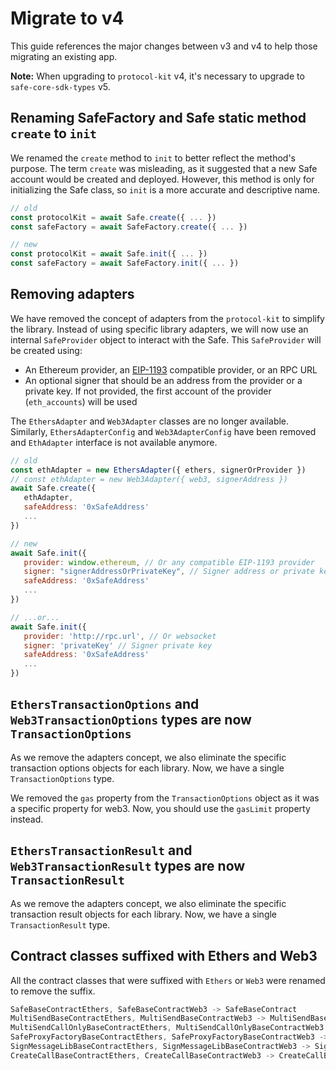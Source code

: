 # Migrate to v4

This guide references the major changes between v3 and v4 to help those migrating an existing app.

**Note:** When upgrading to `protocol-kit` v4, it's necessary to upgrade to `safe-core-sdk-types` v5.

## Renaming SafeFactory and Safe static method `create` to `init`

We renamed the `create` method to `init` to better reflect the method's purpose. The term `create` was misleading, as it suggested that a new Safe account would be created and deployed. However, this method is only for initializing the Safe class, so `init` is a more accurate and descriptive name.

```js
// old
const protocolKit = await Safe.create({ ... })
const safeFactory = await SafeFactory.create({ ... })

// new
const protocolKit = await Safe.init({ ... })
const safeFactory = await SafeFactory.init({ ... })
```

## Removing adapters

We have removed the concept of adapters from the `protocol-kit` to simplify the library. Instead of using specific library adapters, we will now use an internal `SafeProvider` object to interact with the Safe. This `SafeProvider` will be created using:

- An Ethereum provider, an [EIP-1193](https://eips.ethereum.org/EIPS/eip-1193) compatible provider, or an RPC URL
- An optional signer that should be an address from the provider or a private key. If not provided, the first account of the provider (`eth_accounts`) will be used

The `EthersAdapter` and `Web3Adapter` classes are no longer available. Similarly, `EthersAdapterConfig` and `Web3AdapterConfig` have been removed and `EthAdapter` interface is not available anymore.

```js
// old
const ethAdapter = new EthersAdapter({ ethers, signerOrProvider })
// const ethAdapter = new Web3Adapter({ web3, signerAddress })
await Safe.create({
   ethAdapter,
   safeAddress: '0xSafeAddress'
   ...
})

// new
await Safe.init({
   provider: window.ethereum, // Or any compatible EIP-1193 provider
   signer: "signerAddressOrPrivateKey", // Signer address or private key
   safeAddress: '0xSafeAddress'
   ...
})

// ...or...
await Safe.init({
   provider: 'http://rpc.url', // Or websocket
   signer: 'privateKey' // Signer private key
   safeAddress: '0xSafeAddress'
   ...
})
```

## `EthersTransactionOptions` and `Web3TransactionOptions` types are now `TransactionOptions`

As we remove the adapters concept, we also eliminate the specific transaction options objects for each library. Now, we have a single `TransactionOptions` type.

We removed the `gas` property from the `TransactionOptions` object as it was a specific property for web3. Now, you should use the `gasLimit` property instead.

## `EthersTransactionResult` and `Web3TransactionResult` types are now `TransactionResult`

As we remove the adapters concept, we also eliminate the specific transaction result objects for each library. Now, we have a single `TransactionResult` type.

## Contract classes suffixed with Ethers and Web3

All the contract classes that were suffixed with `Ethers` or `Web3` were renamed to remove the suffix.

```js
SafeBaseContractEthers, SafeBaseContractWeb3 -> SafeBaseContract
MultiSendBaseContractEthers, MultiSendBaseContractWeb3 -> MultiSendBaseContract
MultiSendCallOnlyBaseContractEthers, MultiSendCallOnlyBaseContractWeb3 -> MultiSendCallOnlyBaseContract
SafeProxyFactoryBaseContractEthers, SafeProxyFactoryBaseContractWeb3 -> SafeProxyFactoryBaseContract
SignMessageLibBaseContractEthers, SignMessageLibBaseContractWeb3 -> SignMessageLibBaseContract
CreateCallBaseContractEthers, CreateCallBaseContractWeb3 -> CreateCallBaseContract
```
